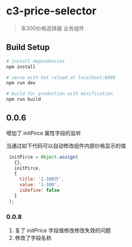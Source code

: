 # c3-price-selector

> 车300价格选择器  业务组件

## Build Setup

``` bash
# install dependencies
npm install

# serve with hot reload at localhost:8080
npm run dev

# build for production with minification
npm run build
```

## 0.0.6

增加了 initPirce 属性字段的监听

当通过如下代码可以自动修改组件内部价格显示的值

```js
 initPirce = Object.assign(
   {},
   initPirce,
   {
     title: '1-100万',
     value: '1-100',
     isDefine: false
   }
 );
```

### 0.0.8

1. 复了 initPrice 字段值修改修改失效的问题
2. 修改了字段名称
